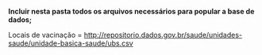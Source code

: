 **Incluir nesta pasta todos os arquivos necessários para popular a base de dados;**

Locais de vacinação = http://repositorio.dados.gov.br/saude/unidades-saude/unidade-basica-saude/ubs.csv

